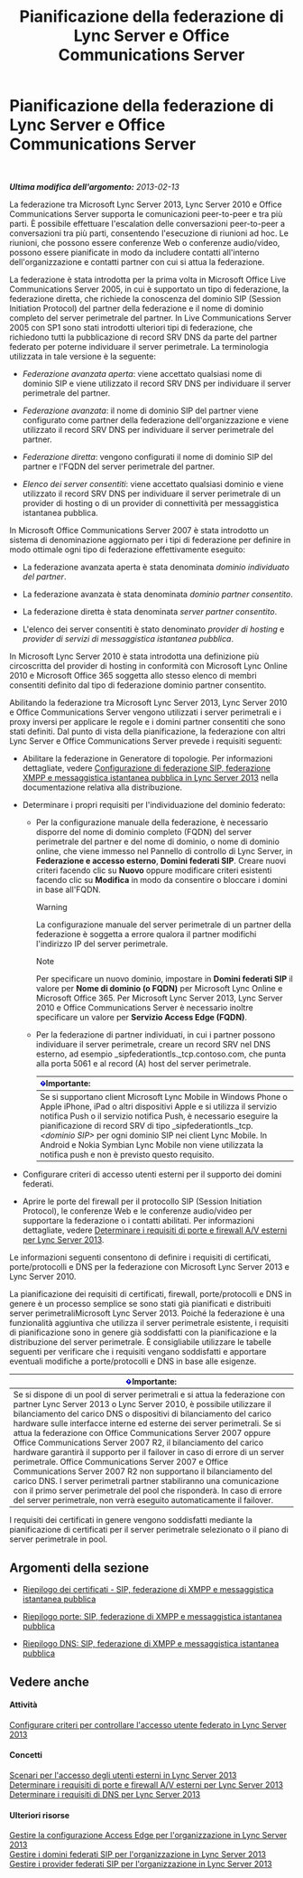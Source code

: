 ﻿---
title: Pianificazione della federazione di Lync Server e Office Communications Server
TOCTitle: Pianificazione della federazione di Lync Server e Office Communications Server
ms:assetid: c9eaf06b-054f-41a4-ad0c-499400d6c4c7
ms:mtpsurl: https://technet.microsoft.com/it-it/library/JJ205335(v=OCS.15)
ms:contentKeyID: 49301952
ms.date: 08/24/2015
mtps_version: v=OCS.15
ms.translationtype: HT
---

# Pianificazione della federazione di Lync Server e Office Communications Server

 

_**Ultima modifica dell'argomento:** 2013-02-13_

La federazione tra Microsoft Lync Server 2013, Lync Server 2010 e Office Communications Server supporta le comunicazioni peer-to-peer e tra più parti. È possibile effettuare l'escalation delle conversazioni peer-to-peer a conversazioni tra più parti, consentendo l'esecuzione di riunioni ad hoc. Le riunioni, che possono essere conferenze Web o conferenze audio/video, possono essere pianificate in modo da includere contatti all'interno dell'organizzazione e contatti partner con cui si attua la federazione.

La federazione è stata introdotta per la prima volta in Microsoft Office Live Communications Server 2005, in cui è supportato un tipo di federazione, la federazione diretta, che richiede la conoscenza del dominio SIP (Session Initiation Protocol) del partner della federazione e il nome di dominio completo del server perimetrale del partner. In Live Communications Server 2005 con SP1 sono stati introdotti ulteriori tipi di federazione, che richiedono tutti la pubblicazione di record SRV DNS da parte del partner federato per poterne individuare il server perimetrale. La terminologia utilizzata in tale versione è la seguente:

  - *Federazione avanzata aperta*: viene accettato qualsiasi nome di dominio SIP e viene utilizzato il record SRV DNS per individuare il server perimetrale del partner.

  - *Federazione avanzata*: il nome di dominio SIP del partner viene configurato come partner della federazione dell'organizzazione e viene utilizzato il record SRV DNS per individuare il server perimetrale del partner.

  - *Federazione diretta*: vengono configurati il nome di dominio SIP del partner e l'FQDN del server perimetrale del partner.

  - *Elenco dei server consentiti*: viene accettato qualsiasi dominio e viene utilizzato il record SRV DNS per individuare il server perimetrale di un provider di hosting o di un provider di connettività per messaggistica istantanea pubblica.

In Microsoft Office Communications Server 2007 è stata introdotto un sistema di denominazione aggiornato per i tipi di federazione per definire in modo ottimale ogni tipo di federazione effettivamente eseguito:

  - La federazione avanzata aperta è stata denominata *dominio individuato del partner*.

  - La federazione avanzata è stata denominata *dominio partner consentito*.

  - La federazione diretta è stata denominata *server partner consentito*.

  - L'elenco dei server consentiti è stato denominato *provider di hosting* e *provider di servizi di messaggistica istantanea pubblica*.

In Microsoft Lync Server 2010 è stata introdotta una definizione più circoscritta del provider di hosting in conformità con Microsoft Lync Online 2010 e Microsoft Office 365 soggetta allo stesso elenco di membri consentiti definito dal tipo di federazione dominio partner consentito.

Abilitando la federazione tra Microsoft Lync Server 2013, Lync Server 2010 e Office Communications Server vengono utilizzati i server perimetrali e i proxy inversi per applicare le regole e i domini partner consentiti che sono stati definiti. Dal punto di vista della pianificazione, la federazione con altri Lync Server e Office Communications Server prevede i requisiti seguenti:

  - Abilitare la federazione in Generatore di topologie. Per informazioni dettagliate, vedere [Configurazione di federazione SIP, federazione XMPP e messaggistica istantanea pubblica in Lync Server 2013](lync-server-2013-configuring-sip-federation-xmpp-federation-and-public-instant-messaging.md) nella documentazione relativa alla distribuzione.

  - Determinare i propri requisiti per l'individuazione del dominio federato:
    
      -   
        Per la configurazione manuale della federazione, è necessario disporre del nome di dominio completo (FQDN) del server perimetrale del partner e del nome di dominio, o nome di dominio online, che viene immesso nel Pannello di controllo di Lync Server, in **Federazione e accesso esterno**, **Domini federati SIP**. Creare nuovi criteri facendo clic su **Nuovo** oppure modificare criteri esistenti facendo clic su **Modifica** in modo da consentire o bloccare i domini in base all'FQDN.
        

        > [!WARNING]
        > La configurazione manuale del server perimetrale di un partner della federazione è soggetta a errore qualora il partner modifichi l'indirizzo IP del server perimetrale.

        

        > [!NOTE]
        > Per specificare un nuovo dominio, impostare in <STRONG>Domini federati SIP</STRONG> il valore per <STRONG>Nome di dominio (o FQDN)</STRONG> per Microsoft Lync Online e Microsoft Office 365. Per Microsoft Lync Server 2013, Lync Server 2010 e Office Communications Server è necessario inoltre specificare un valore per <STRONG>Servizio Access Edge (FQDN)</STRONG>.

    
      -   
        Per la federazione di partner individuati, in cui i partner possono individuare il server perimetrale, creare un record SRV nel DNS esterno, ad esempio \_sipfederationtls.\_tcp.contoso.com, che punta alla porta 5061 e al record (A) host del server perimetrale.
        
        <table>
        <thead>
        <tr class="header">
        <th><img src="images/Gg412908.important(OCS.15).gif" title="important" alt="important" />Importante:</th>
        </tr>
        </thead>
        <tbody>
        <tr class="odd">
        <td>Se si supportano client Microsoft Lync Mobile in Windows Phone o Apple iPhone, iPad o altri dispositivi Apple e si utilizza il servizio notifica Push o il servizio notifica Push, è necessario eseguire la pianificazione di record SRV di tipo _sipfederationtls._tcp. <em>&lt;dominio SIP&gt;</em> per ogni dominio SIP nei client Lync Mobile. In Android e Nokia Symbian Lync Mobile non viene utilizzata la notifica push e non è previsto questo requisito.</td>
        </tr>
        </tbody>
        </table>


  - Configurare criteri di accesso utenti esterni per il supporto dei domini federati.

  - Aprire le porte del firewall per il protocollo SIP (Session Initiation Protocol), le conferenze Web e le conferenze audio/video per supportare la federazione o i contatti abilitati. Per informazioni dettagliate, vedere [Determinare i requisiti di porte e firewall A/V esterni per Lync Server 2013](lync-server-2013-determine-external-a-v-firewall-and-port-requirements.md).

Le informazioni seguenti consentono di definire i requisiti di certificati, porte/protocolli e DNS per la federazione con Microsoft Lync Server 2013 e Lync Server 2010.

La pianificazione dei requisiti di certificati, firewall, porte/protocolli e DNS in genere è un processo semplice se sono stati già pianificati e distribuiti server perimetraliMicrosoft Lync Server 2013. Poiché la federazione è una funzionalità aggiuntiva che utilizza il server perimetrale esistente, i requisiti di pianificazione sono in genere già soddisfatti con la pianificazione e la distribuzione del server perimetrale. È consigliabile utilizzare le tabelle seguenti per verificare che i requisiti vengano soddisfatti e apportare eventuali modifiche a porte/protocolli e DNS in base alle esigenze.

<table>
<thead>
<tr class="header">
<th><img src="images/Gg412908.important(OCS.15).gif" title="important" alt="important" />Importante:</th>
</tr>
</thead>
<tbody>
<tr class="odd">
<td>Se si dispone di un pool di server perimetrali e si attua la federazione con partner Lync Server 2013 o Lync Server 2010, è possibile utilizzare il bilanciamento del carico DNS o dispositivi di bilanciamento del carico hardware sulle interfacce interne ed esterne dei server perimetrali. Se si attua la federazione con Office Communications Server 2007 oppure Office Communications Server 2007 R2, il bilanciamento del carico hardware garantirà il supporto per il failover in caso di errore di un server perimetrale. Office Communications Server 2007 e Office Communications Server 2007 R2 non supportano il bilanciamento del carico DNS. I server perimetrali partner stabiliranno una comunicazione con il primo server perimetrale del pool che risponderà. In caso di errore del server perimetrale, non verrà eseguito automaticamente il failover.</td>
</tr>
</tbody>
</table>


I requisiti dei certificati in genere vengono soddisfatti mediante la pianificazione di certificati per il server perimetrale selezionato o il piano di server perimetrale in pool.

## Argomenti della sezione

  - [Riepilogo dei certificati - SIP, federazione di XMPP e messaggistica istantanea pubblica](lync-server-2013-certificate-summary-sip-xmpp-federation-and-public-instant-messaging.md)

  - [Riepilogo porte: SIP, federazione di XMPP e messaggistica istantanea pubblica](lync-server-2013-port-summary-sip-xmpp-federation-and-public-instant-messaging.md)

  - [Riepilogo DNS: SIP, federazione di XMPP e messaggistica istantanea pubblica](lync-server-2013-dns-summary-sip-xmpp-federation-and-public-instant-messaging.md)

## Vedere anche

#### Attività

[Configurare criteri per controllare l'accesso utente federato in Lync Server 2013](lync-server-2013-configure-policies-to-control-federated-user-access.md)  

#### Concetti

[Scenari per l'accesso degli utenti esterni in Lync Server 2013](lync-server-2013-scenarios-for-external-user-access.md)  
[Determinare i requisiti di porte e firewall A/V esterni per Lync Server 2013](lync-server-2013-determine-external-a-v-firewall-and-port-requirements.md)  
[Determinare i requisiti di DNS per Lync Server 2013](lync-server-2013-determine-dns-requirements.md)  

#### Ulteriori risorse

[Gestire la configurazione Access Edge per l'organizzazione in Lync Server 2013](lync-server-2013-manage-access-edge-configuration-for-your-organization.md)  
[Gestire i domini federati SIP per l'organizzazione in Lync Server 2013](lync-server-2013-manage-sip-federated-domains-for-your-organization.md)  
[Gestire i provider federati SIP per l'organizzazione in Lync Server 2013](lync-server-2013-manage-sip-federated-providers-for-your-organization.md)

